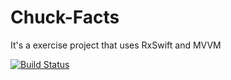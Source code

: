 # Chuck-Facts
It's a exercise project that uses RxSwift and MVVM

[![Build Status](https://www.bitrise.io/app/6bd6e163389c0549/status.svg?token=jmluhqJZIFM7yOQSAPDolA)](https://www.bitrise.io/app/6bd6e163389c0549)
